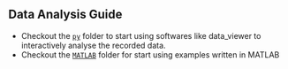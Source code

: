 ## Data Analysis Guide
- Checkout the [`py`](./py) folder to start using softwares like data_viewer to interactively analyse the recorded data.
- Checkout the [`MATLAB`](./matlab) folder for start using examples written in MATLAB
